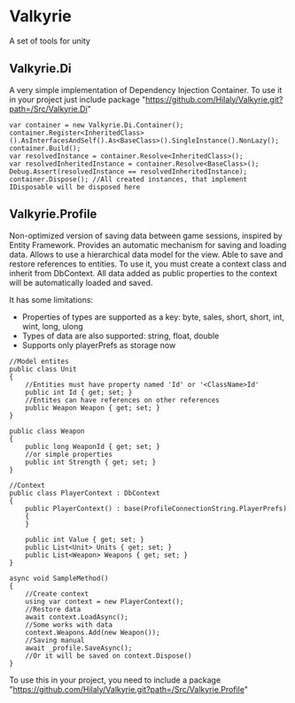 # Valkyrie
A set of tools for unity

## Valkyrie.Di
A very simple implementation of Dependency Injection Container.
To use it in your project just include package "https://github.com/Hilaly/Valkyrie.git?path=/Src/Valkyrie.Di"
```
var container = new Valkyrie.Di.Container();
container.Register<InheritedClass>().AsInterfacesAndSelf().As<BaseClass>().SingleInstance().NonLazy();
container.Build();
var resolvedInstance = container.Resolve<InheritedClass>();
var resolvedInheritedInstance = container.Resolve<BaseClass>();
Debug.Assert(resolvedInstance == resolvedInheritedInstance);
container.Dispose(); //All created instances, that implement IDisposable will be disposed here
```

## Valkyrie.Profile
Non-optimized version of saving data between game sessions, inspired by Entity Framework.
Provides an automatic mechanism for saving and loading data. 
Allows to use a hierarchical data model for the view. Able to save and restore references to entities.
To use it, you must create a context class and inherit from DbContext. 
All data added as public properties to the context will be automatically loaded and saved.

It has some limitations: 
- Properties of types are supported as a key: byte, sales, short, short, int, wint, long, ulong
- Types of data are also supported: string, float, double
- Supports only playerPrefs as storage now

```
//Model entites
public class Unit
{
    //Entities must have property named 'Id' or '<ClassName>Id' 
    public int Id { get; set; }
    //Entites can have references on other references
    public Weapon Weapon { get; set; }
}

public class Weapon
{
    public long WeaponId { get; set; }
    //or simple properties
    public int Strength { get; set; }
}

//Context
public class PlayerContext : DbContext
{
    public PlayerContext() : base(ProfileConnectionString.PlayerPrefs)
    {
    }
    
    public int Value { get; set; }
    public List<Unit> Units { get; set; }
    public List<Weapon> Weapons { get; set; }
}

async void SampleMethod()
{
    //Create context
    using var context = new PlayerContext();
    //Restore data
    await context.LoadAsync();
    //Some works with data
    context.Weapons.Add(new Weapon());
    //Saving manual
    await _profile.SaveAsync();
    //Or it will be saved on context.Dispose()
}
```

To use this in your project, you need to include a package "https://github.com/Hilaly/Valkyrie.git?path=/Src/Valkyrie.Profile"